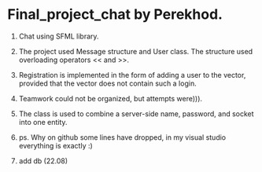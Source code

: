 # Final_project_chat by Perekhod.
1.  Chat using SFML library.

2.  The project used Message structure and User class.
    The structure used overloading operators << and >>.

3.  Registration is implemented in the form of adding a user to the vector, provided that the vector does not contain such a login.

4.  Teamwork could not be organized, but attempts were))).

5.  The class is used to combine a server-side name, password, and socket into one entity.


6. ps. Why on github some lines have dropped, in my visual studio everything is exactly :)

7. add db (22.08)
